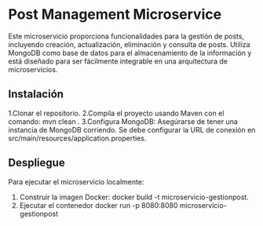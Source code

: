 # Post Management Microservice
Este microservicio proporciona funcionalidades para la gestión de posts, incluyendo creación, actualización, eliminación y consulta de posts. Utiliza MongoDB como base de datos para el almacenamiento de la información y está diseñado para ser fácilmente integrable en una arquitectura de microservicios.
## Instalación 
1.Clonar el repositorio.
2.Compila el proyecto usando Maven con el comando: mvn clean .
3.Configura MongoDB: Asegúrarse de tener una instancia de MongoDB corriendo. Se debe configurar la URL de conexión en src/main/resources/application.properties.
## Despliegue
Para ejecutar el microservicio localmente:
1. Construir la imagen Docker:
docker build -t microservicio-gestionpost.
2. Ejecutar el contenedor
   docker run -p 8080:8080 microservicio-gestionpost




